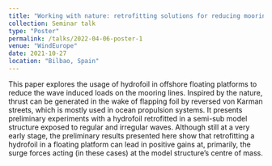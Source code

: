 ```yaml
---
title: "Working with nature: retrofitting solutions for reducing mooring line loads. "
collection: Seminar talk
type: "Poster"
permalink: /talks/2022-04-06-poster-1
venue: "WindEurope"
date: 2021-10-27
location: "Bilbao, Spain"
---
```

This paper explores the usage of hydrofoil in offshore floating platforms to reduce the wave induced loads on the mooring lines. Inspired by the nature, thrust can be generated in the wake of flapping foil by reversed von Karman streets, which is mostly used in ocean propulsion systems. It presents preliminary experiments with a hydrofoil retrofitted in a semi-sub model structure exposed to regular and irregular waves. Although still at a very early stage, the preliminary results presented here show that retrofitting a hydrofoil in a floating platform can lead in positive gains at, primarily, the surge forces acting (in these cases) at the model structure’s centre of mass.   
